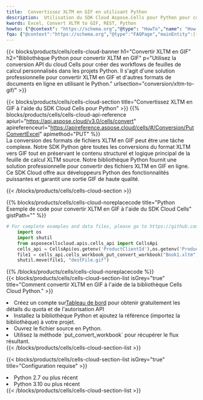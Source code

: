 ```yaml
---
title:  Convertissez XLTM en GIF en utilisant Python
description:  Utilisation du SDK Cloud Aspose.Cells pour Python pour convertir un fichier au format XLTM en fichier au format GIF.
kwords: Excel, Convert XLTM to GIF, REST, Python
howto: {"@context": "https://schema.org","@type": "HowTo","name": "How to convert XLTM to GIF using the Cells Cloud Python library.","description": "How to convert XLTM to GIF using the Cells Cloud Python library.","image": {"@type": "ImageObject"},"url": "/python/conversion/xltm-to-gif/","step": [{ "@type": "HowToStep","name": "How to convert XLTM to GIF using the Cells Cloud Python library. step 1", "image": {"@type": "ImageObject",},"url": "/python/conversion/xltm-to-gif/","text": "Register an account at <a href='https://dashboard.aspose.cloud/'>Dashboard</a> to get free API quota & authorization details",},{ "@type": "HowToStep","name": "How to convert XLTM to GIF using the Cells Cloud Python library. step 1", "image": {"@type": "ImageObject",},"url": "/python/conversion/xltm-to-gif/","text": "Install Python library and add the reference (import the library) to your project.",},{ "@type": "HowToStep","name": "How to convert XLTM to GIF using the Cells Cloud Python library. step 1", "image": {"@type": "ImageObject",},"url": "/python/conversion/xltm-to-gif/","text": "Open the source file in Python.",},{ "@type": "HowToStep","name": "How to convert XLTM to GIF using the Cells Cloud Python library. step 1", "image": {"@type": "ImageObject",},"url": "/python/conversion/xltm-to-gif/","text": "Use the `put_convert_workbook` method to retrieve the resulting stream.",}, ],"supply": {"@type": "HowToSupply","name": "document"},"tool": [{"@type": "HowToTool","name": "PyCharm, Visual Studio Code, Sublime, Eclipse"},{"@type": "HowToTool","name": "Aspose Cells"}],"totalTime": "PT6M"}
fqa: {"@context":"https://schema.org","@type":"FAQPage","mainEntity":[{"@type":"Question","name":"Why convert file formats in C# using REST API?","acceptedAnswer":{"@type":"Answer","text":"Documents are encoded in many ways, and some files may be incompatible with the software you use. To open and read such files, just convert them to appropriate file formats.<br/><ol><li>Install .NET SDK and add the reference (import the library) to your project.</li><li>Open the source file in C# using REST API.</li><li>Call the PutConvertWorkbookRequest() method, passing an output filename with required extension.</li><li>Get the result of conversion as a separate file.</li></ol>"}},{"@type":"Question","name":"What file formats can I convert with your C# library?","acceptedAnswer":{"@type":"Answer","text":"We support a variety of file formats for conversion using .NET library, including XLSX, Excel, xls , PDF, CSV, HTML, Markdown, XML, PNG, JPG, TIFF, Json, TXT and many more."}},{"@type":"Question","name":"What is the maximum allowed file size for conversion using this .NET library?","acceptedAnswer":{"@type":"Answer","text":"There are no file size limits for format conversions using .NET library."}}]}
---
```

{{< blocks/products/cells/cells-cloud-banner h1="Convertir XLTM en GIF" h2="Bibliothèque Python pour convertir XLTM en GIF" p="Utilisez la conversion API du cloud Cells pour créer des workflows de feuilles de calcul personnalisés dans les projets Python. Il s\'agit d\'une solution professionnelle pour convertir XLTM en GIF et d\'autres formats de documents en ligne en utilisant le Python." urlsection="conversion/xltm-to-gif/" >}}

{{< blocks/products/cells/cells-cloud-section title="Convertissez XLTM en GIF à l\'aide du SDK Cloud Cells pour Python" >}}
{{% blocks/products/cells/cells-cloud-api-reference apiurl="https://api.aspose.cloud/v3.0/cells/convert" apireferenceurl="https://apireference.aspose.cloud/cells/#/Conversion/PutConvertExcel" apimethod="PUT" %}}
<br/>
La conversion des formats de fichiers XLTM en GIF peut être une tâche complexe. Notre SDK Python gère toutes les conversions du format XLTM vers GIF tout en préservant le contenu structurel et logique principal de la feuille de calcul XLTM source. Notre bibliothèque Python fournit une solution professionnelle pour convertir des fichiers XLTM en GIF en ligne. Ce SDK Cloud offre aux développeurs Python des fonctionnalités puissantes et garantit une sortie GIF de haute qualité.

{{< /blocks/products/cells/cells-cloud-section >}}

{{% blocks/products/cells/cells-cloud-noreplacecode title="Python Exemple de code pour convertir XLTM en GIF à l\'aide du SDK Cloud Cells" gistPath="" %}}
 
```python
# For complete examples and data files, please go to https://github.com/aspose-cells-cloud/aspose-cells-cloud-python/
    import os
    import shutil
    from asposecellscloud.apis.cells_api import CellsApi
    cells_api = CellsApi(os.getenv('ProductClientId'),os.getenv('ProductClientSecret'))
    file1 = cells_api.cells_workbook_put_convert_workbook("Book1.xltm",format="gif")
    shutil.move(file1, "destFile.gif")     
```
 
{{% /blocks/products/cells/cells-cloud-noreplacecode %}}
<br/>
{{< blocks/products/cells/cells-cloud-section-list isGrey="true" title="Comment convertir XLTM en GIF à l\'aide de la bibliothèque Cells Cloud Python." >}}
<li> Créez un compte sur<a href="https://dashboard.aspose.cloud/">Tableau de bord</a> pour obtenir gratuitement les détails du quota et de l'autorisation API</li>
<li>Installez la bibliothèque Python et ajoutez la référence (importez la bibliothèque) à votre projet.</li>
<li>Ouvrez le fichier source en Python.</li>
<li>Utilisez la méthode `put_convert_workbook` pour récupérer le flux résultant.</li>
{{< /blocks/products/cells/cells-cloud-section-list >}}

{{< blocks/products/cells/cells-cloud-section-list isGrey="true" title="Configuration requise" >}}
<li>Python 2.7 ou plus récent</li>
<li>Python 3.10 ou plus récent</li>
{{< /blocks/products/cells/cells-cloud-section-list >}}
